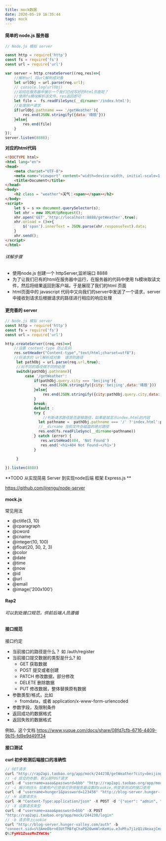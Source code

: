 ```yaml
---
title: mock数据
date: 2020-05-19 16:35:44
tags: mock
---
```


#### 简单的 node.js 服务器

```javascript
// Node.js 模拟 server

const http = require('http')
const fs = require('fs')
const url = require('url')

var server = http.createServer((req,res)=>{
    //解析url 将url解析成对象
    let urlObj = url.parse(req.url);
    // console.log(urlObj)
    //如何在服务器中展示一个我们已经写好的html页面呢？
    //使用fs模块解析该文件，res返回即可
    let file =  fs.readFileSync(__dirname+'/index.html');
    //处理用户请求
    if(urlObj.pathname === '/getWeather'){
        res.end(JSON.stringify({data:'晴朗'}))
    }else{
        res.end(file)
    }
});
server.listen(8888);
```

**对应的html代码**

```html
<!DOCTYPE html>
<html lang="en">
<head>
    <meta charset="UTF-8">
    <meta name="viewport" content="width=device-width, initial-scale=1.0">
    <title>Document</title>
</head>
<body>
    <h2 class = "weather">天气：<span></span></h2>
</body>
<script>
    let $ = s => document.querySelector(s);
    let xhr = new XMLHttpRequest();
    xhr.open('GET','http://localhost:8888/getWeather',true);
    xhr.onload = ()=>{
        $('span').innerText = JSON.parse(xhr.responseText).data;
    }
    xhr.send();
</script>
</html>
```

###### 详解步骤

- 使用node.js 创建一个 httpServer,监听端口 8888
- 为了让我们已有的html在服务器中运行，在服务器的代码中使用 fs模块取读文件，然后将结果返回到客户端，于是展现了我们的html 页面
- html页面中的 javascript 代码中又向我们的server中发送了一个请求，server中接收到请求后根据请求的路径进行相应的响应处理

#### 更完善的 server

<!--more-->

```javascript
// Node.js 模拟 server
const http = require('http')
const fs = require('fs')
const url = require('url')

http.createServer((req,res)=>{
    //设置 content-type 防止乱码
    res.setHeader("Content-type","text/html;charset=utf8");
    //将请求的 url解析成对象  请求的路径
     let pathObj = url.parse(req.url,true);
     //对不同的路径做不同的处理
     switch(pathObj.pathname){
         case '/getWeather':
             if(pathObj.query.city === 'beijing'){
                res.end(JSON.stringify({city:'beijing',data:'晴朗'}))
             }else{
                 res.end(JSON.stringify({city:pathObj.query.city,data:'unknown'}))
             }
             break;
             default :
             try {
                 //判断请求路径是否是根路径，如果是就显示index.html的内容
               let pathname =  pathObj.pathname === '/' ?'index.html':pathObj.pathname;
               //__dirname 当前文件在磁盘的绝对路径
               res.end(fs.readFileSync(__dirname+pathname))
             } catch (error) {
                res.writeHead(404, 'Not Found')
                res.end('<h1>404 Not Found~</h1>')
             }
           
     }

}).listen(8888)
```

**TODO 从实现简易 Server 到实现node后端 框架 Express.js **

https://github.com/jirengu/node-server

#### mock.js

常见用法

- @ctitle(3, 10)
- @cparagraph
- @cword
- @cname
- @integer(10, 100)
- @float(20, 30, 2, 3)
- @color
- @date
- @time
- @now
- @id
- @url
- @email
- @image('200x100')

#### Rap2

###### 可以到处接口规范，供前后端人员遵循

#### 接口规范

接口约定

- 当前接口的路径是什么？ 如 /auth/register
- 当前接口提交数据的类型是什么? 如
  - GET 获取数据
  - POST 提交或者创建
  - PATCH 修改数据，部分修改
  - DELETE 删除数据
  - PUT 修改数据，整体替换原有数据
- 参数类型/格式，比如
  - fromdata，或者 application/x-www-form-urlencoded
- 参数字段，及限制条件
- 返回成功的数据格式
- 返回失败的数据格式

例如，这个文档  https://www.yuque.com/docs/share/08fd7cfb-6716-4409-9b15-fd9e9d491f34



#### 接口测试

**curl 初步检测后端接口的准确性** 

```javascript
// GET请求
curl "http://rap2api.taobao.org/app/mock/244238/getWeather?city=beijing"
// -d 提交的参数，默认是POST请求
curl -d "username=aaaa&password=bbb" "http://rap2api.taobao.org/app/mock/244238/login"
// -i 展示响应头 如果用户已登录可获得服务器设置的cookie,供登录测试的接口使用
curl -d "username=hunger1&password=123456" "http://blog-server.hunger- valley.com/auth/login" -i
// -H 设置请求头
curl -H "Content-Type:application/json" -X POST -d '{"user": "admin", "passwd":"12345678"}' http://127.0.0.1:8000/login
// -X 设置请求类型
curl -d "username=aaaa&password=bbb" -X POST
"http://rap2api.taobao.org/app/mock/244238/login"
// -b 请求带上cookie
curl "http://blog-server.hunger-valley.com/auth" -b
"connect.sid=s%3AmeDbrn03UtTM8fqChaPQ20wmWlnKeHiu.e3uMtu7j1zQ1iNeaajCmxkYYG
Q%2FyHV1ZsozMvZYWC6s"
```

